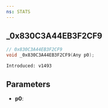 ```yaml
---
ns: STATS
---
```

## _0x830C3A44EB3F2CF9

```c
// 0x830C3A44EB3F2CF9
void _0x830C3A44EB3F2CF9(Any p0);
```

```
Introduced: v1493
```

## Parameters
* **p0**:


